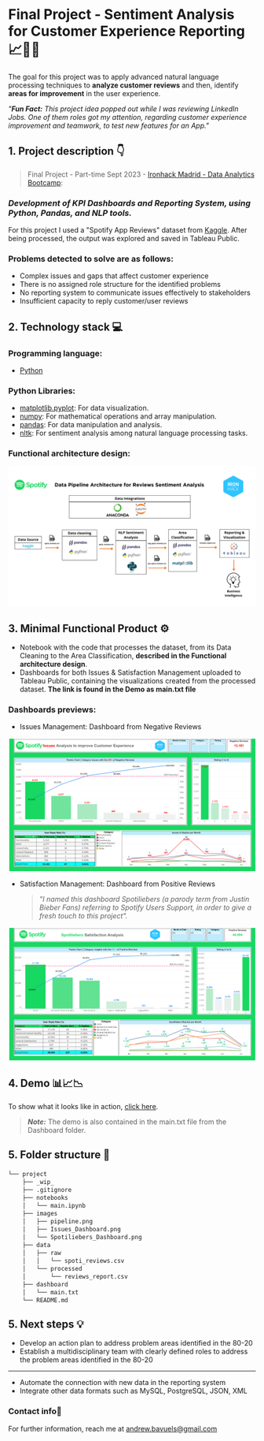 # **Final Project - Sentiment Analysis for Customer Experience Reporting 📈📲🎵**

The goal for this project was to apply advanced natural language processing techniques to **analyze customer reviews** and then, identify **areas for improvement** in the user experience.

*"**Fun Fact:** This project idea popped out while I was reviewing LinkedIn Jobs. One of them roles got my attention, regarding customer experience improvement and teamwork, to test new features for an App."*

## 1. Project description 👇
> Final Project - Part-time Sept 2023 - [Ironhack Madrid - Data Analytics Bootcamp](https://www.ironhack.com/es-en/data-analytics):
> 
### **_Development of KPI Dashboards and Reporting System, using Python, Pandas, and NLP tools._**

For this project I used a "Spotify App Reviews" dataset from [Kaggle](https://www.kaggle.com/datasets/mfaaris/spotify-app-reviews-2022). After being processed, the output was explored and saved in Tableau Public.


### Problems detected to solve are as follows:

- Complex issues and gaps that affect customer experience
- There is no assigned role structure for the identified problems
- No reporting system to communicate issues effectively to stakeholders
- Insufficient capacity to reply customer/user reviews


## **2. Technology stack 💻**

### Programming language:
- [Python](https://docs.python.org/3/)


### Python Libraries:
- [matplotlib.pyplot](https://matplotlib.org/stable/contents.html): For data visualization.
- [numpy](https://numpy.org/doc/stable/): For mathematical operations and array manipulation.
- [pandas](https://pandas.pydata.org/docs/reference/frame.html): For data manipulation and analysis.
- [nltk](https://nltk.org/): For sentiment analysis among natural language processing tasks.

### Functional architecture design:

![Spoti_pipeline](https://github.com/AndrewBavuels/Final-Project-Sentiment-Analysis-for-Customer-Experience-Reporting/blob/main/images/pipeline.png)

## **3. Minimal Functional Product ⚙️**

- Notebook with the code that processes the dataset, from its Data Cleaning to the Area Classification, **described in the Functional architecture design**. 
- Dashboards for both Issues & Satisfaction Management uploaded to Tableau Public, containing the visualizations created from the processed dataset. **The link is found in the Demo as main.txt file**

### Dashboards previews:

- Issues Management: Dashboard from Negative Reviews

![Issues Dashboard](https://github.com/AndrewBavuels/Final-Project-Sentiment-Analysis-for-Customer-Experience-Reporting/blob/main/images/Issues%20Dashboard.png)

- Satisfaction Management: Dashboard from Positive Reviews

    > *"I named this dashboard Spotiliebers (a parody term from Justin Bieber Fans) referring to Spotify Users Support, in order to give a fresh touch to this project".*

![Spotiliebers Dashboard](https://github.com/AndrewBavuels/Final-Project-Sentiment-Analysis-for-Customer-Experience-Reporting/blob/main/images/Spotiliebers%20Dashboard.png)

## **4. Demo 📊📈📉**

To show what it looks like in action, [click here](https://public.tableau.com/app/profile/andres.buelvas.diago/viz/Final_Project_m3_main_Relational_Model/1_1_IssuesDashboard?publish=yes).
> **_Note:_** The demo is also contained in the main.txt file from the Dashboard folder.

## **5. Folder structure 📁**
```
└── project
    ├── _wip_
    ├── .gitignore
    ├── notebooks
    │   └── main.ipynb
    ├── images
    │   ├── pipeline.png
    │   ├── Issues_Dashboard.png
    │   └── Spotiliebers_Dashboard.png
    ├── data
    │   ├── raw
    │   │   └── spoti_reviews.csv
    │   └── processed
    │       └── reviews_report.csv
    ├── dashboard
    │   └── main.txt
    └── README.md    
```

## **5. Next steps 💡**

- Develop an action plan to address problem areas identified in the 80-20
- Establish a multidisciplinary team with clearly defined roles to address the problem areas identified in the 80-20
***
- Automate the connection with new data in the reporting system
- Integrate other data formats such as MySQL, PostgreSQL, JSON, XML

###  **Contact info📧**
For further information, reach me at andrew.bavuels@gmail.com
